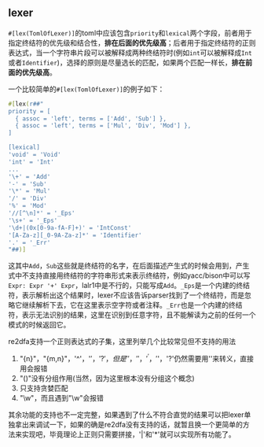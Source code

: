 ## lexer

`#[lex(TomlOfLexer)]`的toml中应该包含`priority`和`lexical`两个字段，前者用于指定终结符的优先级和结合性，**排在后面的优先级高**；后者用于指定终结符的正则表达式，当一个字符串片段可以被解释成两种终结符时(例如`int`可以被解释成`Int`或者`Identifier`)，选择的原则是尽量选长的匹配，如果两个匹配一样长，**排在前面的优先级高**。

一个比较简单的`#[lex(TomlOfLexer)]`的例子如下：

```rust
#[lex(r##"
priority = [
  { assoc = 'left', terms = ['Add', 'Sub'] },
  { assoc = 'left', terms = ['Mul', 'Div', 'Mod'] },
]

[lexical]
'void' = 'Void'
'int' = 'Int'
...
'\+' = 'Add'
'-' = 'Sub'
'\*' = 'Mul'
'/' = 'Div'
'%' = 'Mod'
'//[^\n]*' = '_Eps'
'\s+' = '_Eps'
'\d+|(0x[0-9a-fA-F]+)' = 'IntConst'
'[A-Za-z][_0-9A-Za-z]*' = 'Identifier'
'.' = '_Err'
"##)]
```

这其中`Add`，`Sub`这些就是终结符的名字，在后面描述产生式的时候会用到，产生式中不支持直接用终结符的字符串形式来表示终结符，例如yacc/bison中可以写`Expr: Expr '+' Expr`，lalr1中是不行的，只能写成`Add`。`_Eps`是一个内建的终结符，表示解析出这个结果时，lexer不应该告诉parser找到了一个终结符，而是忽略它继续解析下去，它在这里表示空字符或者注释。`_Err`也是一个内建的终结符，表示无法识别的结果，这里在识别到任意字符，且不能解读为之前的任何一个模式的时候返回它。

re2dfa支持一个正则表达式的子集，这里列举几个比较常见但不支持的用法

1. "{n}"，"{m,n}"，'^'，'$'，'?'，但是'{'，'}'，'^'，'$'，'?'仍然需要用'\'来转义，直接用会报错
2. "()"没有分组作用(当然，因为这里根本没有分组这个概念)
3. 只支持贪婪匹配
4. "\w"，而且遇到"\w"会报错

其余功能的支持也不一定完整，如果遇到了什么不符合直觉的结果可以把lexer单独拿出来调试一下，如果的确是re2dfa没有支持的话，就暂且换一个更简单的方法来实现吧，毕竟理论上正则只需要拼接，'|'和'*'就可以实现所有功能了。